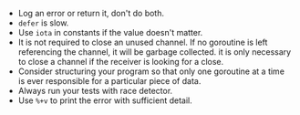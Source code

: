  - Log an error or return it, don't do both.
 - `defer` is slow.
 - Use `iota` in constants if the value doesn't matter.
 - It is not required to close an unused channel. If no goroutine is left referencing the channel, it will be garbage collected. it is only necessary to close a channel if the receiver is looking for a close.
 - Consider structuring your program so that only one goroutine at a time is ever responsible for a particular piece of data.
 - Always run your tests with race detector.
 - Use `%+v` to print the error with sufficient detail.
